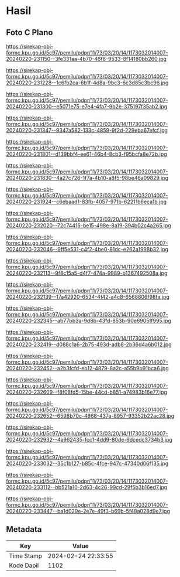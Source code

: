 # Hasil

## Foto C Plano

https://sirekap-obj-formc.kpu.go.id/5c97/pemilu/pdpr/11/73/03/20/14/1173032014007-20240220-231150--3fe331aa-4b70-46f8-9533-8f14180bb260.jpg

https://sirekap-obj-formc.kpu.go.id/5c97/pemilu/pdpr/11/73/03/20/14/1173032014007-20240220-231228--1c6fb2ca-6b1f-4d8a-9bc3-6c3d85c3bc96.jpg

https://sirekap-obj-formc.kpu.go.id/5c97/pemilu/pdpr/11/73/03/20/14/1173032014007-20240220-231300--e5071e75-e7e4-4fa7-9b2e-375197f35ab2.jpg

https://sirekap-obj-formc.kpu.go.id/5c97/pemilu/pdpr/11/73/03/20/14/1173032014007-20240220-231347--9347a582-133c-4859-9f2d-229eba67efcf.jpg

https://sirekap-obj-formc.kpu.go.id/5c97/pemilu/pdpr/11/73/03/20/14/1173032014007-20240220-231801--d139bbf4-ee61-46b4-8cb3-f95bcfa8e72b.jpg

https://sirekap-obj-formc.kpu.go.id/5c97/pemilu/pdpr/11/73/03/20/14/1173032014007-20240220-231830--4a27c726-1f7a-4b10-a8f5-98be46a09829.jpg

https://sirekap-obj-formc.kpu.go.id/5c97/pemilu/pdpr/11/73/03/20/14/1173032014007-20240220-231924--c6ebaad1-83fb-4057-971b-62211b6eca1b.jpg

https://sirekap-obj-formc.kpu.go.id/5c97/pemilu/pdpr/11/73/03/20/14/1173032014007-20240220-232020--72c74416-be15-498e-8a19-394b02c4a265.jpg

https://sirekap-obj-formc.kpu.go.id/5c97/pemilu/pdpr/11/73/03/20/14/1173032014007-20240220-232046--9ff5e531-c4f2-4be0-81dc-e262a1998b32.jpg

https://sirekap-obj-formc.kpu.go.id/5c97/pemilu/pdpr/11/73/03/20/14/1173032014007-20240220-232113--9f8c15a5-d4f7-474a-9989-b1367492508a.jpg

https://sirekap-obj-formc.kpu.go.id/5c97/pemilu/pdpr/11/73/03/20/14/1173032014007-20240220-232139--17a42920-6534-4f42-a4c8-6568806f98fa.jpg

https://sirekap-obj-formc.kpu.go.id/5c97/pemilu/pdpr/11/73/03/20/14/1173032014007-20240220-232345--ab77bb3a-9d8b-43fd-853b-90e6905ff995.jpg

https://sirekap-obj-formc.kpu.go.id/5c97/pemilu/pdpr/11/73/03/20/14/1173032014007-20240220-232419--d088c1a6-2b75-493d-adb8-2b36d4a6b012.jpg

https://sirekap-obj-formc.kpu.go.id/5c97/pemilu/pdpr/11/73/03/20/14/1173032014007-20240220-232452--a2b3fcfd-eb12-4879-8a2c-a55b9b91bca6.jpg

https://sirekap-obj-formc.kpu.go.id/5c97/pemilu/pdpr/11/73/03/20/14/1173032014007-20240220-232609--f8f08fd5-15be-44cd-b851-a74983b16e77.jpg

https://sirekap-obj-formc.kpu.go.id/5c97/pemilu/pdpr/11/73/03/20/14/1173032014007-20240220-232652--6598b70c-4868-437a-8957-93352b22ac28.jpg

https://sirekap-obj-formc.kpu.go.id/5c97/pemilu/pdpr/11/73/03/20/14/1173032014007-20240220-232932--4a962435-fcc1-4dd9-80de-6dcedc3734b3.jpg

https://sirekap-obj-formc.kpu.go.id/5c97/pemilu/pdpr/11/73/03/20/14/1173032014007-20240220-233032--35c1b127-b85c-4fce-947c-47340d06f135.jpg

https://sirekap-obj-formc.kpu.go.id/5c97/pemilu/pdpr/11/73/03/20/14/1173032014007-20240220-233112--bb521a10-2d63-4c26-99cd-29f5b3b16ed7.jpg

https://sirekap-obj-formc.kpu.go.id/5c97/pemilu/pdpr/11/73/03/20/14/1173032014007-20240220-233447--ba1d029e-2e7e-49f3-b69b-5f48a028d9e7.jpg


## Metadata

| Key        | Value               |
| ---------- | ------------------- |
| Time Stamp | 2024-02-24 22:33:55 |
| Kode Dapil | 1102                |



